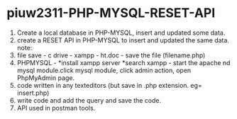 # piuw2311-PHP-MYSQL-RESET-API
1. Create a local database in PHP-MYSQL, insert and updated some data. 
2. create a RESET API in PHP-MYSQL to insert and updated the same data.
note: 
1. file save - 
   c drive - xampp - ht.doc - save the file (filename.php)
2. PHPMYSQL -
   *install xampp server
   *search xampp - start the apache nd mysql module.click mysql module, click admin action, open PhpMyAdmin page.
3. code written in any texteditors (but save in .php extension. eg= insert.php)
4. write code and add the query and save the code.
5. API used in postman tools.
